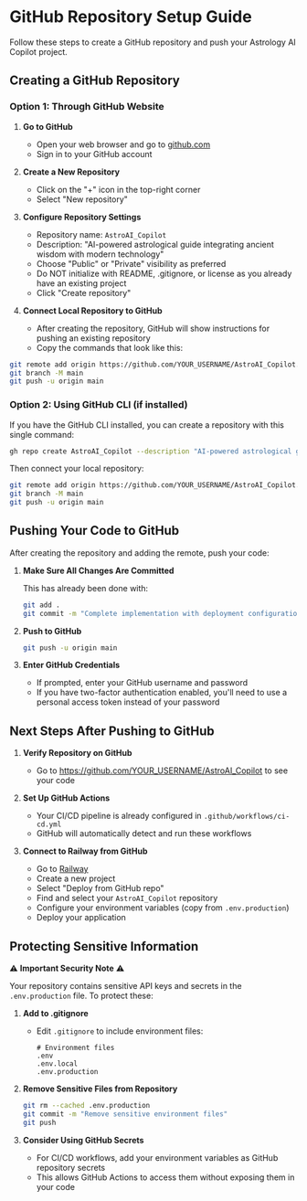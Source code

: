 # GitHub Repository Setup Guide

Follow these steps to create a GitHub repository and push your Astrology AI Copilot project.

## Creating a GitHub Repository

### Option 1: Through GitHub Website

1. **Go to GitHub**
   - Open your web browser and go to [github.com](https://github.com)
   - Sign in to your GitHub account

2. **Create a New Repository**
   - Click on the "+" icon in the top-right corner
   - Select "New repository"

3. **Configure Repository Settings**
   - Repository name: `AstroAI_Copilot`
   - Description: "AI-powered astrological guide integrating ancient wisdom with modern technology"
   - Choose "Public" or "Private" visibility as preferred
   - Do NOT initialize with README, .gitignore, or license as you already have an existing project
   - Click "Create repository"

4. **Connect Local Repository to GitHub**
   - After creating the repository, GitHub will show instructions for pushing an existing repository
   - Copy the commands that look like this:

```bash
git remote add origin https://github.com/YOUR_USERNAME/AstroAI_Copilot.git
git branch -M main
git push -u origin main
```

### Option 2: Using GitHub CLI (if installed)

If you have the GitHub CLI installed, you can create a repository with this single command:

```bash
gh repo create AstroAI_Copilot --description "AI-powered astrological guide integrating ancient wisdom with modern technology" --private
```

Then connect your local repository:

```bash
git remote add origin https://github.com/YOUR_USERNAME/AstroAI_Copilot.git
git branch -M main
git push -u origin main
```

## Pushing Your Code to GitHub

After creating the repository and adding the remote, push your code:

1. **Make Sure All Changes Are Committed**
   
   This has already been done with:
   ```bash
   git add .
   git commit -m "Complete implementation with deployment configuration"
   ```

2. **Push to GitHub**
   ```bash
   git push -u origin main
   ```

3. **Enter GitHub Credentials**
   - If prompted, enter your GitHub username and password
   - If you have two-factor authentication enabled, you'll need to use a personal access token instead of your password

## Next Steps After Pushing to GitHub

1. **Verify Repository on GitHub**
   - Go to https://github.com/YOUR_USERNAME/AstroAI_Copilot to see your code

2. **Set Up GitHub Actions**
   - Your CI/CD pipeline is already configured in `.github/workflows/ci-cd.yml`
   - GitHub will automatically detect and run these workflows

3. **Connect to Railway from GitHub**
   - Go to [Railway](https://railway.app)
   - Create a new project
   - Select "Deploy from GitHub repo"
   - Find and select your `AstroAI_Copilot` repository
   - Configure your environment variables (copy from `.env.production`)
   - Deploy your application

## Protecting Sensitive Information

⚠️ **Important Security Note** ⚠️

Your repository contains sensitive API keys and secrets in the `.env.production` file. To protect these:

1. **Add to .gitignore**
   - Edit `.gitignore` to include environment files:
     ```
     # Environment files
     .env
     .env.local
     .env.production
     ```

2. **Remove Sensitive Files from Repository**
   ```bash
   git rm --cached .env.production
   git commit -m "Remove sensitive environment files"
   git push
   ```

3. **Consider Using GitHub Secrets**
   - For CI/CD workflows, add your environment variables as GitHub repository secrets
   - This allows GitHub Actions to access them without exposing them in your code